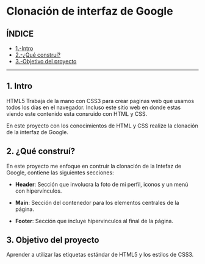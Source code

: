 # Clonación de interfaz de Google

## ÍNDICE

* [1.-Intro](https://github.com/Merari45/clondeinterfazdegoogle/blob/main/README.md#1-intro)
* [2.-¿Qué construí?](https://github.com/Merari45/clondeinterfazdegoogle/blob/main/README.md#2-qu%C3%A9-constru%C3%AD)
* [3.-Objetivo del proyecto](https://github.com/Merari45/clondeinterfazdegoogle/blob/main/README.md#3-objetivo-del-proyecto)

****

## 1. Intro
HTML5 Trabaja de la mano con CSS3 para crear paginas web que usamos todos los días en el navegador. Incluso este sitio web en donde estas viendo este contenido esta consruido con HTML y CSS.

En este proyecto con los conocimientos de HTML y CSS realize la clonación de la interfaz de Google.

## 2. ¿Qué construí?
En este proyecto me enfoque en contruir la clonación de la Intefaz de Google, contiene las siguientes secciones:

* **Header**: Sección que involucra la foto de mi perfil, iconos y un menú con hipervínculos.

* **Main**: Sección del contenedor para los elementos centrales de la página.

* **Footer**: Sección que incluye hípervinculos al final de la página.

## 3. Objetivo del proyecto
Aprender a utilizar las etiquetas estándar de HTML5 y los estilos de CSS3.
